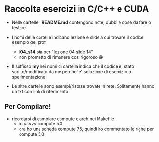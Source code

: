# Raccolta esercizi in C/C++ e CUDA

* Nelle cartelle i **README.md** contengono note, dubbi e cose da fare o testare

* I nomi delle cartelle indicano lezione e slide a cui trovare il codice esempio del prof
  * **l04_s14** sta per "lezione 04 slide 14"
  * non prometto di rimanere così rigoroso :grin:

* Il suffisso **my** nei nomi di cartella indica che il codice e' stato scritto/modificato da me perche' e' soluzione di esercizio o sperimentazione

* Le altre cartelle sono esempi/risorse trovate in rete. Solitamente hanno un txt con link di riferimento

## Per Compilare!
* ricordarsi di cambiare compute e arch nei Makefile
  * io *usavo* compute 5.0
  * ora ho una scheda compute 7.5, quindi ho commentato le righe per compute 5.0

